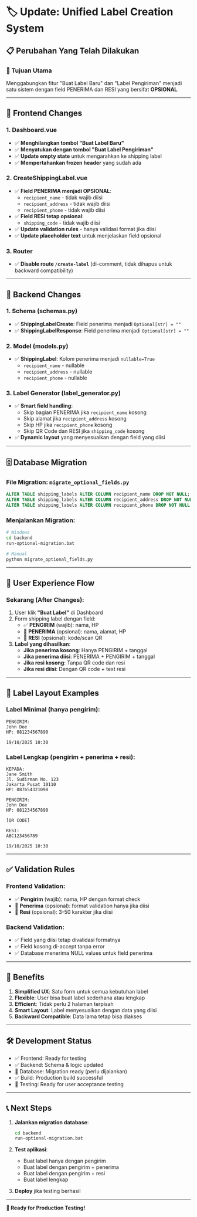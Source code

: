 # 🏷️ Update: Unified Label Creation System

## 📋 Perubahan Yang Telah Dilakukan

### 🎯 **Tujuan Utama**
Menggabungkan fitur "Buat Label Baru" dan "Label Pengiriman" menjadi satu sistem dengan field PENERIMA dan RESI yang bersifat **OPSIONAL**.

---

## 🔧 **Frontend Changes**

### 1. **Dashboard.vue**
- ✅ **Menghilangkan tombol "Buat Label Baru"**
- ✅ **Menyatukan dengan tombol "Buat Label Pengiriman"**
- ✅ **Update empty state** untuk mengarahkan ke shipping label
- ✅ **Mempertahankan frozen header** yang sudah ada

### 2. **CreateShippingLabel.vue**
- ✅ **Field PENERIMA menjadi OPSIONAL**:
  - `recipient_name` - tidak wajib diisi
  - `recipient_address` - tidak wajib diisi  
  - `recipient_phone` - tidak wajib diisi
- ✅ **Field RESI tetap opsional**:
  - `shipping_code` - tidak wajib diisi
- ✅ **Update validation rules** - hanya validasi format jika diisi
- ✅ **Update placeholder text** untuk menjelaskan field opsional

### 3. **Router**
- ✅ **Disable route `/create-label`** (di-comment, tidak dihapus untuk backward compatibility)

---

## 🔧 **Backend Changes**

### 1. **Schema (schemas.py)**
- ✅ **ShippingLabelCreate**: Field penerima menjadi `Optional[str] = ""`
- ✅ **ShippingLabelResponse**: Field penerima menjadi `Optional[str] = ""`

### 2. **Model (models.py)**
- ✅ **ShippingLabel**: Kolom penerima menjadi `nullable=True`
  - `recipient_name` - nullable
  - `recipient_address` - nullable
  - `recipient_phone` - nullable

### 3. **Label Generator (label_generator.py)**
- ✅ **Smart field handling**:
  - Skip bagian PENERIMA jika `recipient_name` kosong
  - Skip alamat jika `recipient_address` kosong
  - Skip HP jika `recipient_phone` kosong
  - Skip QR Code dan RESI jika `shipping_code` kosong
- ✅ **Dynamic layout** yang menyesuaikan dengan field yang diisi

---

## 🗄️ **Database Migration**

### File Migration: `migrate_optional_fields.py`
```sql
ALTER TABLE shipping_labels ALTER COLUMN recipient_name DROP NOT NULL;
ALTER TABLE shipping_labels ALTER COLUMN recipient_address DROP NOT NULL; 
ALTER TABLE shipping_labels ALTER COLUMN recipient_phone DROP NOT NULL;
```

### Menjalankan Migration:
```bash
# Windows
cd backend
run-optional-migration.bat

# Manual
python migrate_optional_fields.py
```

---

## 📱 **User Experience Flow**

### **Sekarang (After Changes):**
1. User klik **"Buat Label"** di Dashboard
2. Form shipping label dengan field:
   - ✅ **PENGIRIM** (wajib): nama, HP
   - 🔲 **PENERIMA** (opsional): nama, alamat, HP  
   - 🔲 **RESI** (opsional): kode/scan QR
3. **Label yang dihasilkan**:
   - **Jika penerima kosong**: Hanya PENGIRIM + tanggal
   - **Jika penerima diisi**: PENERIMA + PENGIRIM + tanggal
   - **Jika resi kosong**: Tanpa QR code dan resi
   - **Jika resi diisi**: Dengan QR code + text resi

---

## 🎨 **Label Layout Examples**

### **Label Minimal** (hanya pengirim):
```
PENGIRIM:
John Doe
HP: 081234567890

19/10/2025 10:30
```

### **Label Lengkap** (pengirim + penerima + resi):
```
KEPADA:
Jane Smith
Jl. Sudirman No. 123
Jakarta Pusat 10110
HP: 087654321098

PENGIRIM:
John Doe
HP: 081234567890

[QR CODE]

RESI:
ABC123456789

19/10/2025 10:30
```

---

## ✅ **Validation Rules**

### **Frontend Validation:**
- ✅ **Pengirim** (wajib): nama, HP dengan format check
- 🔲 **Penerima** (opsional): format validation hanya jika diisi
- 🔲 **Resi** (opsional): 3-50 karakter jika diisi

### **Backend Validation:**  
- ✅ Field yang diisi tetap divalidasi formatnya
- ✅ Field kosong di-accept tanpa error
- ✅ Database menerima NULL values untuk field penerima

---

## 🚀 **Benefits**

1. **Simplified UX**: Satu form untuk semua kebutuhan label
2. **Flexible**: User bisa buat label sederhana atau lengkap
3. **Efficient**: Tidak perlu 2 halaman terpisah  
4. **Smart Layout**: Label menyesuaikan dengan data yang diisi
5. **Backward Compatible**: Data lama tetap bisa diakses

---

## 🛠️ **Development Status**

- ✅ Frontend: Ready for testing
- ✅ Backend: Schema & logic updated  
- 🔄 Database: Migration ready (perlu dijalankan)
- ✅ Build: Production build successful
- 🔄 Testing: Ready for user acceptance testing

---

## 📞 **Next Steps**

1. **Jalankan migration database**:
   ```bash
   cd backend
   run-optional-migration.bat
   ```

2. **Test aplikasi**:
   - Buat label hanya dengan pengirim
   - Buat label dengan pengirim + penerima
   - Buat label dengan pengirim + resi
   - Buat label lengkap

3. **Deploy** jika testing berhasil

---

**🎉 Ready for Production Testing!**